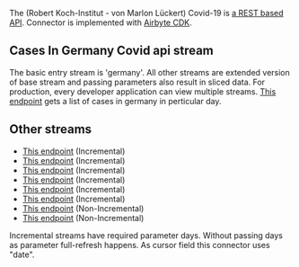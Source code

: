 The (Robert Koch-Institut - von Marlon Lückert) Covid-19 is [a REST based API](https://api.corona-zahlen.org/). 
Connector is implemented with [Airbyte CDK](https://docs.airbyte.io/connector-development/cdk-python).

## Cases In Germany Covid api stream
The basic entry stream is 'germany'. All other streams are extended version of base stream and passing parameters also result in sliced data.
For production, every developer application can view multiple streams. 
[This endpoint](https://api.corona-zahlen.org/germany/germany/history/cases/:days) gets a list of cases in germany in perticular day.

## Other streams
* [This endpoint](https://api.corona-zahlen.org/germany/germany/history/cases/1) \(Incremental\)
* [This endpoint](https://api.corona-zahlen.org/germany/germany/history/incidence/1) \(Incremental\)
* [This endpoint](https://api.corona-zahlen.org/germany/germany/history/deaths/1) \(Incremental\)
* [This endpoint](https://api.corona-zahlen.org/germany/germany/history/recovered/1) \(Incremental\)
* [This endpoint](https://api.corona-zahlen.org/germany/germany/history/frozen-incidence/1) \(Incremental\)
* [This endpoint](https://api.corona-zahlen.org/germany/germany/history/hospitalization/1) \(Incremental\)
* [This endpoint](https://api.corona-zahlen.org/germany) \(Non-Incremental\)
* [This endpoint](https://api.corona-zahlen.org/germany/age-groups) \(Non-Incremental\)



Incremental streams have required parameter days. Without passing days as parameter full-refresh happens.
As cursor field this connector uses "date". 